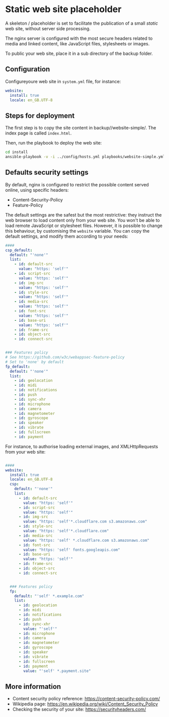 # Static web site placeholder

A skeleton / placeholder is set to facilitate the publication of a small _static_ web site, without server side
processing.

The nginx server is configured with the most secure headers related to media and linked content, like JavaScript files,
stylesheets or images.

To public your web site, place it in a sub directory of the backup folder.

## Configuration

Configureyoure web site in `system.yml` file, for instance:

```yml
website:
  install: true
  locale: en_GB.UTF-8
```

## Steps for deployment

The first step is to copy the site content in backup/<domain-name>/website-simple/. The index page is called
`index.html`.

Then, run the playbook to deploy the web site:

```sh
cd install
ansible-playbook -v -i ../config/hosts.yml playbooks/website-simple.yml
```

## Defaults security settings

By default, nginx is configured to restrict the possible content served online, using specific headers:

- Content-Security-Policy
- Feature-Policy

The default settings are the safest but the most restrictive: they instruct the web browser to load content only from
your web site. You won't be able to load remote JavaScript or stylesheet files. However, it is possible to change this
behaviour, by customising the `website` variable. You can copy the default settings, and modify them according to your
needs:

```yml
####
csp_default:
  default: "'none'"
  list:
    - id: default-src
      value: "https: 'self'"
    - id: script-src
      value: "https: 'self'"
    - id: img-src
      value: "https: 'self'"
    - id: style-src
      value: "https: 'self'"
    - id: media-src
      value: "https: 'self'"
    - id: font-src
      value: "https: 'self'"
    - id: base-uri
      value: "https: 'self'"
    - id: frame-src
    - id: object-src
    - id: connect-src


### Features policy
# See https://github.com/w3c/webappsec-feature-policy
# Set to 'none' by default
fp_default:
  default: "'none'"
  list:
    - id: geolocation
    - id: midi
    - id: notifications
    - id: push
    - id: sync-xhr
    - id: microphone
    - id: camera
    - id: magnetometer
    - id: gyroscope
    - id: speaker
    - id: vibrate
    - id: fullscreen
    - id: payment
```

For instance, to authorise loading external images, and XMLHttpRequests from your web site:

```yml

####
website:
  install: true
  locale: en_GB.UTF-8
  csp:
    default: "'none'"
    list:
      - id: default-src
        value: "https: 'self'"
      - id: script-src
        value: "https: 'self'"
      - id: img-src
        value: "https: 'self'*.cloudflare.com s3.amazonaws.com"
      - id: style-src
        value: "https: 'self'*.cloudflare.com"
      - id: media-src
        value: "https: 'self' *.cloudflare.com s3.amazonaws.com"
      - id: font-src
        value: "https: 'self' fonts.googleapis.com"
      - id: base-uri
        value: "https: 'self'"
      - id: frame-src
      - id: object-src
      - id: connect-src


  ### Features policy
  fp:
    default: "'self' *.example.com"
    list:
      - id: geolocation
      - id: midi
      - id: notifications
      - id: push
      - id: sync-xhr
        value: "'self'"
      - id: microphone
      - id: camera
      - id: magnetometer
      - id: gyroscope
      - id: speaker
      - id: vibrate
      - id: fullscreen
      - id: payment
        value: "'self' *.payment.site"
```

## More information

- Content security policy reference: https://content-security-policy.com/
- Wikipedia page: https://en.wikipedia.org/wiki/Content_Security_Policy
- Checking the security of your site: https://securityheaders.com/
